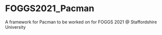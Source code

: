 # FOGGS2021_Pacman
 A framework for Pacman to be worked on for FOGGS 2021 @ Staffordshire University
